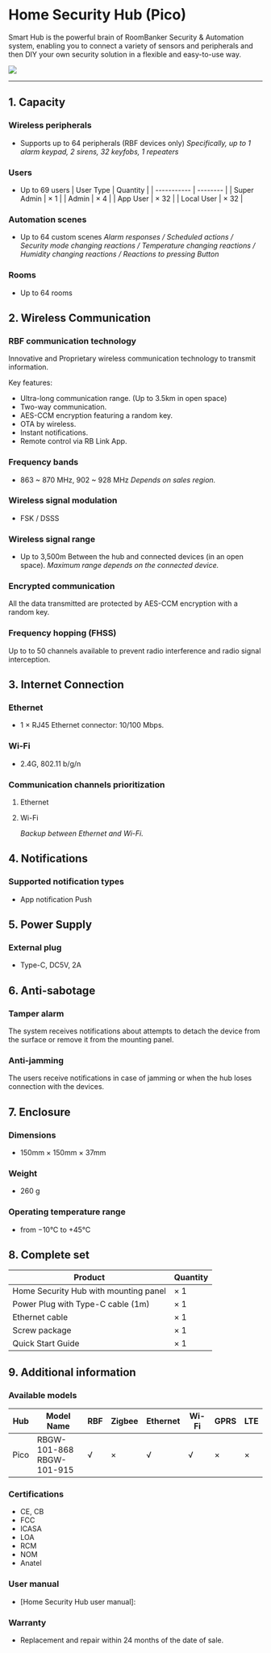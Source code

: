 ﻿# Home Security Hub (Pico)

Smart Hub is the powerful brain of RoomBanker Security & Automation system, enabling you to connect a variety of sensors and peripherals and then DIY your own security solution in a flexible and easy-to-use way.
<div style={{textAlign:'center'}}>
<img src="https://dusunprj.oss-us-west-1.aliyuncs.com/roombanker/1-%E9%80%8F%E8%A7%86%E5%9B%BE-3.png" style={{textAlign:'center',width:'300'}} /> 
</div>

------

## 1. Capacity

### Wireless peripherals

* Supports up to 64 peripherals (RBF devices only)
*Specifically, up to 1 alarm keypad, 2 sirens, 32 keyfobs, 1 repeaters*



### Users

* Up to 69 users
  | User Type   | Quantity |
  | ----------- | -------- |
  | Super Admin | × 1      |
  | Admin       | × 4      |
  | App User    | × 32     |
  | Local User  | × 32     |


### Automation scenes

* Up to 64 custom scenes
  *Alarm responses / Scheduled actions / Security mode changing reactions / Temperature changing reactions / Humidity changing reactions / Reactions to pressing Button*



### Rooms
* Up to 64 rooms



## 2. Wireless Communication

### RBF communication technology

Innovative and Proprietary wireless communication technology to transmit information.

Key features:
* Ultra-long communication range. (Up to 3.5km in open space)
* Two-way communication.
* AES-CCM encryption featuring a random key.
* OTA by wireless.
* Instant notifications.
* Remote control via RB Link App.



### Frequency bands
* 863 ~ 870 MHz, 902 ~ 928 MHz
*Depends on sales region.*



### Wireless signal modulation
* FSK / DSSS



### Wireless signal range
* Up to 3,500m
Between the hub and connected devices (in an open space).
*Maximum range depends on the connected device.*



### Encrypted communication

All the data transmitted are protected by AES-CCM encryption with a random key.



### Frequency hopping (FHSS)

Up to to 50 channels available to prevent radio interference and radio signal interception.



## 3. Internet Connection

### Ethernet
* 1 × RJ45 Ethernet connector: 10/100 Mbps.



### Wi-Fi

* 2.4G, 802.11 b/g/n



### Communication channels prioritization
1. Ethernet

2. Wi-Fi

   *Backup between Ethernet and Wi-Fi.*
   
   

## 4. Notifications

### Supported notification types
* App notification Push



## 5. Power Supply
### External plug

* Type-C, DC5V, 2A



## 6. Anti-sabotage

### Tamper alarm

The system receives notifications about attempts to detach the device from the surface or remove it from the mounting panel.



### Anti-jamming
The users  receive notifications in case of jamming or when the hub loses connection with the devices.



## 7. Enclosure
### Dimensions

* 150mm × 150mm × 37mm



### Weight

* 260 g



### Operating temperature range
* from −10°C to +45°C



## 8. Complete set

| Product                               | Quantity |
| ------------------------------------- | -------- |
| Home Security Hub with mounting panel | × 1      |
| Power Plug with Type-C cable (1m)     | × 1      |
| Ethernet cable                        | × 1      |
| Screw package                         | × 1      |
| Quick Start Guide                     | × 1      |



## 9. Additional information

### Available models

| Hub  | Model Name                     | RBF  | Zigbee | Ethernet | Wi-Fi | GPRS | LTE  |
| ---- | ------------------------------ | ---- | ------ | -------- | ----- | ---- | ---- |
| Pico | RBGW-101-868<br />RBGW-101-915 | √    | ×      | √        | √     | ×    | ×    |



### Certifications

* CE, CB
* FCC
* ICASA
* LOA
* RCM
* NOM
* Anatel



### User manual
* [Home Security Hub user manual]: 



### Warranty
* Replacement and repair within 24 months of the date of sale. 
